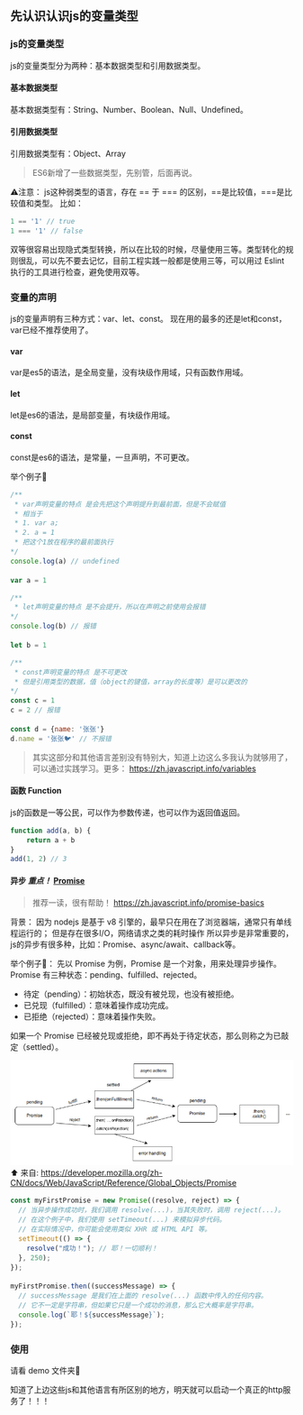 ## 先认识认识js的变量类型

### js的变量类型
js的变量类型分为两种：基本数据类型和引用数据类型。

#### 基本数据类型
基本数据类型有：String、Number、Boolean、Null、Undefined。

#### 引用数据类型
引用数据类型有：Object、Array
> ES6新增了一些数据类型，先别管，后面再说。

⚠️注意：
js这种弱类型的语言，存在 == 于 === 的区别，==是比较值，===是比较值和类型。
比如：
```js
1 == '1' // true
1 === '1' // false
```
双等很容易出现隐式类型转换，所以在比较的时候，尽量使用三等。类型转化的规则很乱，可以先不要去记忆，目前工程实践一般都是使用三等，可以用过 Eslint 执行的工具进行检查，避免使用双等。

### 变量的声明
js的变量声明有三种方式：var、let、const。
现在用的最多的还是let和const，var已经不推荐使用了。

#### var
var是es5的语法，是全局变量，没有块级作用域，只有函数作用域。

#### let
let是es6的语法，是局部变量，有块级作用域。

#### const
const是es6的语法，是常量，一旦声明，不可更改。

举个例子🌰
```js
/**
 * var声明变量的特点 是会先把这个声明提升到最前面，但是不会赋值
 * 相当于
 * 1. var a;
 * 2. a = 1
 * 把这个1放在程序的最前面执行
*/
console.log(a) // undefined

var a = 1
```

```js
/**
 * let声明变量的特点 是不会提升，所以在声明之前使用会报错
*/
console.log(b) // 报错

let b = 1
```

```js
/**
 * const声明变量的特点 是不可更改
 * 但是引用类型的数据，值（object的键值，array的长度等）是可以更改的
*/
const c = 1
c = 2 // 报错

const d = {name: '张张'}
d.name = '张张🐦' // 不报错
```
> 其实这部分和其他语言差别没有特别大，知道上边这么多我认为就够用了，可以通过实践学习。更多： https://zh.javascript.info/variables

#### 函数 Function
js的函数是一等公民，可以作为参数传递，也可以作为返回值返回。

```js
function add(a, b) {
    return a + b
}
add(1, 2) // 3
```

#### 异步 ***重点！*** [Promise](https://zh.javascript.info/promise-basics)
>推荐一读，很有帮助！ https://zh.javascript.info/promise-basics

背景：
因为 nodejs 是基于 v8 引擎的，最早只在用在了浏览器端，通常只有单线程运行的；
但是存在很多I/O，网络请求之类的耗时操作
所以异步是非常重要的，js的异步有很多种，比如：Promise、async/await、callback等。

举个例子🌰：
先以 Promise 为例，Promise 是一个对象，用来处理异步操作。
Promise 有三种状态：pending、fulfilled、rejected。

- 待定（pending）：初始状态，既没有被兑现，也没有被拒绝。
- 已兑现（fulfilled）：意味着操作成功完成。
- 已拒绝（rejected）：意味着操作失败。

如果一个 Promise 已经被兑现或拒绝，即不再处于待定状态，那么则称之为已敲定（settled）。

![alt text](image.png)
⬆️ 来自: https://developer.mozilla.org/zh-CN/docs/Web/JavaScript/Reference/Global_Objects/Promise

```js
const myFirstPromise = new Promise((resolve, reject) => {
  // 当异步操作成功时，我们调用 resolve(...)，当其失败时，调用 reject(...)。
  // 在这个例子中，我们使用 setTimeout(...) 来模拟异步代码。
  // 在实际情况中，你可能会使用类似 XHR 或 HTML API 等。
  setTimeout(() => {
    resolve("成功！"); // 耶！一切顺利！
  }, 250);
});

myFirstPromise.then((successMessage) => {
  // successMessage 是我们在上面的 resolve(...) 函数中传入的任何内容。
  // 它不一定是字符串，但如果它只是一个成功的消息，那么它大概率是字符串。
  console.log(`耶！${successMessage}`);
});
```

### 使用
请看 demo 文件夹📁

知道了上边这些js和其他语言有所区别的地方，明天就可以启动一个真正的http服务了！！！
